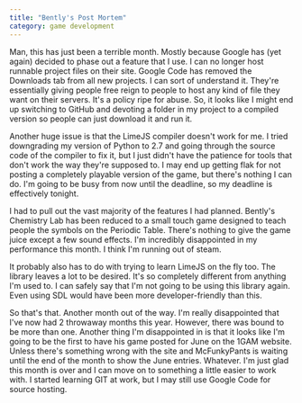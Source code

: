 ```yaml
---
title: "Bently's Post Mortem"
category: game development
---
```

Man, this has just been a terrible month. Mostly because Google has (yet again) decided to phase out a feature that I use. I can no longer host runnable project files on their site. Google Code has removed the Downloads tab from all new projects. I can sort of understand it. They're essentially giving people free reign to people to host any kind of file they want on their servers. It's a policy ripe for abuse. So, it looks like I might end up switching to GitHub and devoting a folder in my project to a compiled version so people can just download it and run it.

Another huge issue is that the LimeJS compiler doesn't work for me. I tried downgrading my version of Python to 2.7 and going through the source code of the compiler to fix it, but I just didn't have the patience for tools that don't work the way they're supposed to. I may end up getting flak for not posting a completely playable version of the game, but there's nothing I can do. I'm going to be busy from now until the deadline, so my deadline is effectively tonight.

I had to pull out the vast majority of the features I had planned. Bently's Chemistry Lab has been reduced to a small touch game designed to teach people the symbols on the Periodic Table. There's nothing to give the game juice except a few sound effects. I'm incredibly disappointed in my performance this month. I think I'm running out of steam.

It probably also has to do with trying to learn LimeJS on the fly too. The library leaves a lot to be desired. It's so completely different from anything I'm used to. I can safely say that I'm not going to be using this library again. Even using SDL would have been more developer-friendly than this.

So that's that. Another month out of the way. I'm really disappointed that I've now had 2 throwaway months this year. However, there was bound to be more than one. Another thing I'm disappointed in is that it looks like I'm going to be the first to have his game posted for June on the 1GAM website. Unless there's something wrong with the site and McFunkyPants is waiting until the end of the month to show the June entries. Whatever. I'm just glad this month is over and I can move on to something a little easier to work with. I started learning GIT at work, but I may still use Google Code for source hosting.